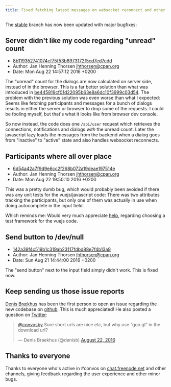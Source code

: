 ```yaml
---
title: Fixed fetching latest messages on websocket reconnect and other juicy updates
---
```


The [stable](https://github.com/Nordaaker/convos/tree/stable) branch has now
been updated with major bugfixes:

## Server didn't like my code regarding "unread" count

<!--more-->

* [8b119352741074cf75f53b8973172f5cd7ed7cdd](https://github.com/Nordaaker/convos/commit/8b119352741074cf75f53b8973172f5cd7ed7cdd)
* Author: Jan Henning Thorsen <jhthorsen@cpan.org>
* Date: Mon Aug 22 14:57:12 2016 +0200

The "unread" count for the dialogs are now calculated on server side, instead
of in the browser. This is a far better solution than what was introduced in
[be445819cf01d22095b63e8a6dc10f3999c03d54](https://github.com/Nordaaker/convos/commit/be445819cf01d22095b63e8a6dc10f3999c03d54).
The problem with the previous solution was even worse than what I expected:
Seems like fetching participants and messages for a bunch of dialogs results
in either the server or browser to drop some of the requests. I could be
fooling myself, but that's what it looks like from browser dev console.

So now instead, the code does one `/api/user` request which retrieves the
connections, notifications and dialogs _with_ the unread count.  Later the
javascript lazy loads the messages from the backend when a dialog goes from
"inactive" to "active" state and also handles websocket reconnects.

## Participants where all over place

* [6d54a42a7f9d9e6cc2f268b072a19deae197514e](https://github.com/Nordaaker/convos/commit/6d54a42a7f9d9e6cc2f268b072a19deae197514e)
* Author: Jan Henning Thorsen <jhthorsen@cpan.org>
* Date: Mon Aug 22 19:50:10 2016 +0200

This was a pretty dumb bug, which would probably been avoided if there was any
unit tests for the vuejs/javascript code: There was two attributes tracking
the participants, but only one of them was actually in use when doing
autocomplete in the input field.

Which reminds me: Would very much appreciate
[help](http://localhost:4000/doc/#getintouch), regarding choosing a test
framework for the vuejs code.

## Send button to /dev/null

* [142a39f4c519b1c319ab23117fdbd88e7f4b13a9](https://github.com/Nordaaker/convos/commit/142a39f4c519b1c319ab23117fdbd88e7f4b13a9)
* Author: Jan Henning Thorsen <jhthorsen@cpan.org>
* Date: Sun Aug 21 14:44:00 2016 +0200

The "send button" next to the input field simply didn't work. This is fixed
now.

## Keep sending us those issue reports

[Denis Brækhus](https://github.com/denisbr) has been the first person to open
an issue regarding the new codebase on [github](https://github.com/Nordaaker/convos/issues/266).
This is much appreciated! He also posted a question on
[Twitter](https://twitter.com/denisb/status/767644051432673280):

<blockquote class="twitter-tweet" data-lang="en"><p lang="en" dir="ltr"><a href="https://twitter.com/convosby">@convosby</a> Sure short urls are nice etc, but why use “goo.gl” in the download url?</p>&mdash; Denis Braekhus (@denisb) <a href="https://twitter.com/denisb/status/767644051432673280">August 22, 2016</a></blockquote>
<script async src="//platform.twitter.com/widgets.js" charset="utf-8"></script>

## Thanks to everyone

Thanks to everyone who's active in #convos on
[chat.freenode.net](http://chat.freenode.net) and other channels, giving
feedback regarding the user experience and other minor bugs.
